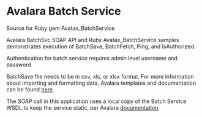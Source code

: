 # Avalara Batch Service #

Source for Ruby gem Avatax_BatchService

Avalara BatchSvc SOAP API and Ruby Avatax_BatchService samples demonstrates execution of BatchSave, BatchFetch, Ping, and IsAuthorized.

Authentication for batch service requires admin level username and password.

BatchSave file needs to be in csv, xls, or xlsx format. For more information about importing and formatting data, Avalara templates and documentation can be found [here](https://help.avalara.com/000_AvaTax_Calc/000AvaTaxCalc_User_Guide/055_Add_or_Import_Transactions#Import_formats).

The SOAP call in this application uses a local copy of the Batch Service WSDL to keep the service static, per Avalara [documentation](documentation.avalara.com/api-docs/soap).
